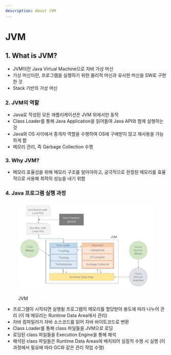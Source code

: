 ```yaml
---
description: About JVM
---
```


# JVM

## 1. What is JVM?

* JVM이란 Java Virtual Machine으로 자바 가상 머신
* 가상 머신이란, 프로그램을 실행하기 위한 물리적 머신과 유사한 머신을 SW로 구현한 것
* Stack 기반의 가상 머신

### 2. JVM의 역할

* Java로 작성된 모든 애플리케이션은 JVM 위에서만 동작
* Class Loader를 통해 Java Application을 읽어들여 Java API와 함께 실행하는 것
* Java와 OS 사이에서 중개자 역할을 수행하여 OS에 구애받지 않고 재사용을 가능하게 함
* 메모리 관리, 즉 Garbage Collection 수행

### 3. Why JVM?

* 메모리 효율성을 위해 메모리 구조를 알아야하고, 궁극적으로 한정된 메모리를 효율적으로 사용해 최적의 성능을 내기 위함

### 4. Java 프로그램 실행 과정

<figure><img src=".gitbook/assets/JVM.png" alt=""><figcaption><p>JVM</p></figcaption></figure>

* 프로그램이 시작되면 실행될 프로그램의 메모리를 할당받아 용도에 따라 나누어 관리 (이 때 메모리는 Runtime Data Area에서 관리)
* 자바 컴파일러가 자바 소스코드를 읽어 자바 바이트코드로 변환
* Class Loader를 통해 class 파일들을 JVM으로 로딩
* 로딩된 class 파일들을 Execution Engine을 통해 해석
* 해석된 class 파일들은 Runtime Data Areas에 배치되어 실질적 수행 시 실행 (이 과정에서 필요에 따라 GC와 같은 관리 작업 수행)

